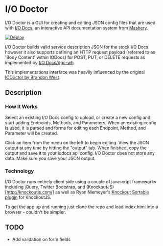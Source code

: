 I/O Doctor
==========

I/O Doctor is a GUI for creating and editing JSON config files that are used with [I/O Docs](https://github.com/mashery/iodocs), an interactive API documentation system from [Mashery](http://www.mashery.com).

[![Deploy](https://www.herokucdn.com/deploy/button.svg)](https://heroku.com/deploy)

I/O Doctor builds valid service description JSON for the stock I/O Docs however it also supports defining an HTTP request payload (referred to as 'Body Content' within IODocs) for POST, PUT, or DELETE requests as implemented by [I/O Docs/dgc-wh](https://github.com/dgc-wh/iodocs).

This implementations interface was heavily influenced by the original [IODoctor by Brandon West](https://github.com/brandonmwest/iodoctor).

Description
-----------
### How It Works

Select an existing I/O Docs config to upload, or create a new config and start adding Endpoints, Methods, and Parameters. When an existing config is used, it is parsed and forms for editing each Endpoint, Method, and Parameter will be created. 

Click an item from the menu on the left to begin editing. View the JSON output at any time by hitting the "output" tab. When finished, copy the output and save it to your iodocs api config. I/O Doctor does not store any data. Make sure you save your JSON output.

### Technology

I/O Doctor runs entirely client side using a couple of javascript frameworks including jQuery, Twitter Bootstrap, and (KnockoutJS)[http://knockoutjs.com/] as well as Ryan Niemeyer's [Knockout Sortable plugin](https://github.com/rniemeyer/knockout-sortable) for KnockoutJS. 

To get the app up and running just clone the repo and load index.html into a browser - couldn't be simpler.

TODO
----

* Add validation on form fields
